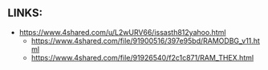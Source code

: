 ## LINKS:
* https://www.4shared.com/u/L2wURV66/issasth812yahoo.html
  * https://www.4shared.com/file/91900516/397e95bd/RAMODBG_v11.html
  * https://www.4shared.com/file/91926540/f2c1c871/RAM_THEX.html

